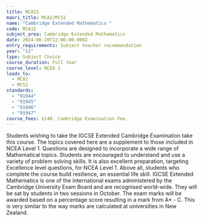 ```yaml
---
title: MCA1S
maori_title: MCA2/MCS2
name: "Cambridge Extended Mathematics "
code: MCA1S
subject_area: Cambridge Extended Mathematics
date: 2024-06-20T12:06:00.000Z
entry_requirements: Subject teacher recommendation
year: "11"
type: Subject Choice
course_duration: Full Year
course_level: NCEA 1
leads_to:
  - MCA2
  - MCS2
standards:
  - "91944"
  - "91945"
  - "91946"
  - "91947"
course_fees: $140. Cambridge Examination Fee.
---
```

Students wishing to take the IGCSE Extended Cambridge Examination take this course. The topics covered here are a supplement to those included in NCEA Level 1. Questions are designed to incorporate a wide range of Mathematical topics. Students are encouraged to understand and use a variety of problem solving skills. It is also excellent preparation, targeting Excellence level questions, for NCEA Level 1. Above all, students who complete the course build resilience, an essential life skill. IGCSE Extended Mathematics is one of the international exams administered by the Cambridge University Exam Board and are recognised world-wide. They will be sat by students in two sessions in October. The exam marks will be awarded based on a percentage score resulting in a mark from A* - C. This is very similar to the way marks are calculated at universities in New Zealand.
